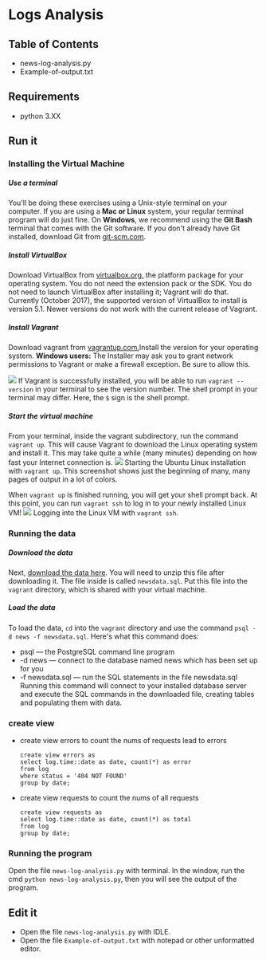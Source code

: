 # Logs Analysis

## Table of Contents

* news-log-analysis.py
* Example-of-output.txt

## Requirements
* python 3.XX

## Run it

### Installing the Virtual Machine

##### Use a terminal
You'll be doing these exercises using a Unix-style terminal on your computer. If you are using a **Mac or Linux** system, your regular terminal program will do just fine. On **Windows**, we recommend using the **Git Bash** terminal that comes with the Git software. If you don't already have Git installed, download Git from [git-scm.com](https://git-scm.com/downloads).

##### Install VirtualBox
Download VirtualBox from [virtualbox.org.](https://www.virtualbox.org/wiki/Download_Old_Builds_5_1Install) the platform package for your operating system. You do not need the extension pack or the SDK. You do not need to launch VirtualBox after installing it; Vagrant will do that.
Currently (October 2017), the supported version of VirtualBox to install is version 5.1. Newer versions do not work with the current release of Vagrant.

##### Install Vagrant
Download vagrant from [vagrantup.com.](https://www.vagrantup.com/downloads.html)Install the version for your operating system.
**Windows users:** The Installer may ask you to grant network permissions to Vagrant or make a firewall exception. Be sure to allow this.

![](https://s3.cn-north-1.amazonaws.com.cn/u-img/a0a8f8ed-a91f-4f49-9c63-f3cf9a5155f4)
If Vagrant is successfully installed, you will be able to run `vagrant --version`
in your terminal to see the version number.
The shell prompt in your terminal may differ. Here, the `$` sign is the shell prompt.

##### Start the virtual machine
From your terminal, inside the vagrant subdirectory, run the command `vagrant up`. This will cause Vagrant to download the Linux operating system and install it. This may take quite a while (many minutes) depending on how fast your Internet connection is.
![](https://s3.cn-north-1.amazonaws.com.cn/u-img/b8421e2f-0ca2-4c14-8c7b-2d8c554997da)
Starting the Ubuntu Linux installation with `vagrant up`.
This screenshot shows just the beginning of many, many pages of output in a lot of colors.

When `vagrant up` is finished running, you will get your shell prompt back. At this point, you can run `vagrant ssh` to log in to your newly installed Linux VM!
![](https://s3.cn-north-1.amazonaws.com.cn/u-img/c793524e-fbbd-49a9-8bc3-8776ec92f00d)
Logging into the Linux VM with `vagrant ssh`.

### Running the data

##### Download the data
Next, [download the data here](https://d17h27t6h515a5.cloudfront.net/topher/2016/August/57b5f748_newsdata/newsdata.zip). You will need to unzip this file after downloading it. The file inside is called `newsdata.sql`. Put this file into the `vagrant` directory, which is shared with your virtual machine.

##### Load the data
To load the data, `cd` into the `vagrant` directory and use the command `psql -d news -f newsdata.sql`.
Here's what this command does:
* psql — the PostgreSQL command line program
* -d news — connect to the database named news which has been set up for you
* -f newsdata.sql — run the SQL statements in the file newsdata.sql
Running this command will connect to your installed database server and execute the SQL commands in the downloaded file, creating tables and populating them with data.

### create view
* create view errors to count the nums of requests lead to errors
    ```
    create view errors as
    select log.time::date as date, count(*) as error
    from log
    where status = '404 NOT FOUND'
    group by date;
    ```

* create view requests to count the nums of all requests
    ```
    create view requests as
    select log.time::date as date, count(*) as total
    from log
    group by date;
    ```

### Running the program
Open the file `news-log-analysis.py` with terminal. In the window, run the cmd `python news-log-analysis.py`, then you will see the output of the program.

## Edit it
* Open the file `news-log-analysis.py` with IDLE.
* Open the file `Example-of-output.txt` with notepad or other unformatted editor.
